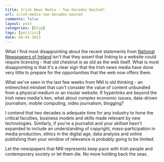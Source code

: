 ```yaml
---
title: Irish News Media - Two Decades Wasted?
url: irish-media-two-decades-wasted
comments: false
layout: post
categories: [blog]
tags: [politics]
date: 04-01-2013
---
```

What I find most disappointing about the recent statements from <a href="http://www.nni.ie/v2/broad/portal.php?content=../_includes/prportal.php&date=4th%20Jan%202013&year=2013">National Newspapers of Ireland</a> isn't that they assert that linking to a website could require licensing - that old chestnut is as old as the web itself. What is most disappointing is that it's a clear sign that the Irish news media have done very little to prepare for the opportunities that the web now offers them.

What we've seen in the last few weeks from NNI is old thinking -  an entrenched mindset that can't consider the value of content unbundled from a physical medium or an insular website. If hyperlinks are beyond the Irish news media's ken, what about complex economic issues, data-driven journalism, mobile computing, video journalism, blogging?

I contend that two decades is adequate time for any industry to hone the critical faculties, business models and skills made relevant by new technologies. Similarly, if you're a journalist and your skillset hasn't expanded to include an understanding of copyright, mass-participation in media production, ethics in the digital age, data analysis and online publishing then your window of relevance is probably going to be limited. 

Let the newspapers that NNI represents keep pace with Irish people and contemporary society or let them die. No more holding back the seas.

